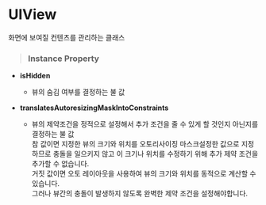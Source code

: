 # UIView
화면에 보여질 컨텐츠를 관리하는 클래스

> ### Instance Property
* **isHidden**
    - 뷰의 숨김 여부를 결정하는 불 값

* **translatesAutoresizingMaskIntoConstraints**
    - 뷰의 제약조건을 정적으로 설정해서 추가 조건을 줄 수 있게 할 것인지 아닌지를 결정하는 불 값  
    참 값이면 지정한 뷰의 크기와 위치를 오토리사이징 마스크설정한 값으로 지정하므로 충돌을 일으키지 않고 이 크기나 위치를 수정하기 위해 추가 제약 조건을 추가할 수 없습니다.  
    거짓 값이면 오토 레이아웃을 사용하여 뷰의 크기와 위치를 동적으로 계산할 수 있습니다.  
    그러나 뷰간의 충돌이 발생하지 않도록 완벽한 제약 조건을 설정해야합니다.